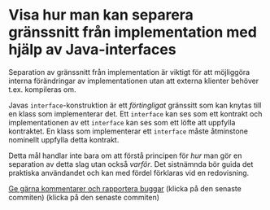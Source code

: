 # Visa hur man kan separera gränssnitt från implementation med hjälp av Java-interfaces

Separation av gränssnitt från implementation är viktigt för att
möjliggöra interna förändringar av implementationen utan att
externa klienter behöver t.ex. kompileras om.

Javas `interface`-konstruktion är ett *förtingligat* gränssitt som
kan knytas till en klass som implementerar det. Ett `interface`
kan ses som ett kontrakt och implementationen av ett `interface`
kan ses som ett löfte att uppfylla kontraktet. En klass som
implementerar ett `interface` måste åtminstone nominellt uppfylla
detta kontrakt.

Detta mål handlar inte bara om att förstå principen för *hur* man
gör en separation av detta slag utan också *varför*. Det
sistnämnda bör guida det praktiska användandet och kan med fördel
förklaras vid en redovisning.

[Ge gärna kommentarer och rapportera buggar](https://github.com/IOOPM-UU/achievements/commits/master/C8.md) (klicka på den senaste commiten) (klicka på den senaste commiten)
